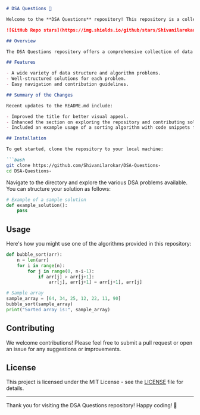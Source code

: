 ```markdown
# DSA Questions 🤖

Welcome to the **DSA Questions** repository! This repository is a collection of data structure and algorithm problems, complete with well-structured solutions to facilitate learning and practice.

![GitHub Repo stars](https://img.shields.io/github/stars/Shivanilarokar/DSA-Questions-?style=social)

## Overview

The DSA Questions repository offers a comprehensive collection of data structure and algorithm problems for practice and learning.

## Features

- A wide variety of data structure and algorithm problems.
- Well-structured solutions for each problem.
- Easy navigation and contribution guidelines.

## Summary of the Changes

Recent updates to the README.md include:

- Improved the title for better visual appeal.
- Enhanced the section on exploring the repository and contributing solutions.
- Included an example usage of a sorting algorithm with code snippets for clarity.

## Installation

To get started, clone the repository to your local machine:

```bash
git clone https://github.com/Shivanilarokar/DSA-Questions-
cd DSA-Questions-
```

Navigate to the directory and explore the various DSA problems available. You can structure your solution as follows:

```python
# Example of a sample solution
def example_solution():
    pass
```

## Usage

Here's how you might use one of the algorithms provided in this repository:

```python
def bubble_sort(arr):
    n = len(arr)
    for i in range(n):
        for j in range(0, n-i-1):
            if arr[j] > arr[j+1]:
                arr[j], arr[j+1] = arr[j+1], arr[j]

# Sample array
sample_array = [64, 34, 25, 12, 22, 11, 90]
bubble_sort(sample_array)
print("Sorted array is:", sample_array)
```

## Contributing

We welcome contributions! Please feel free to submit a pull request or open an issue for any suggestions or improvements.

## License

This project is licensed under the MIT License - see the [LICENSE](LICENSE) file for details.

---

Thank you for visiting the DSA Questions repository! Happy coding! 🚀
```